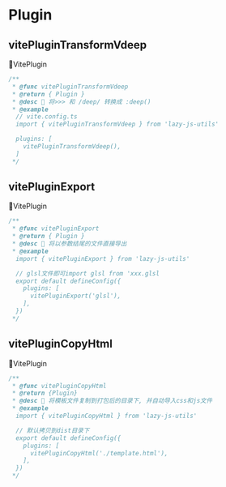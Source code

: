 # Plugin
## vitePluginTransformVdeep
🧿VitePlugin
```typescript
/**
 * @func vitePluginTransformVdeep
 * @return { Plugin }
 * @desc 📝 将>>> 和 /deep/ 转换成 :deep()
 * @example
  // vite.config.ts
  import { vitePluginTransformVdeep } from 'lazy-js-utils'

  plugins: [
    vitePluginTransformVdeep(),
  ]
 */
```
## vitePluginExport
🧿VitePlugin
```typescript
/**
 * @func vitePluginExport
 * @return { Plugin }
 * @desc 📝 将以参数结尾的文件直接导出
 * @example
  import { vitePluginExport } from 'lazy-js-utils'

  // glsl文件即可import glsl from 'xxx.glsl
  export default defineConfig({
    plugins: [
      vitePluginExport('glsl'),
    ],
  })
 */
```
## vitePluginCopyHtml
🧿VitePlugin
```typescript
/**
 * @func vitePluginCopyHtml
 * @return {Plugin}
 * @desc 📝 将模板文件复制到打包后的目录下, 并自动导入css和js文件
 * @example
  import { vitePluginCopyHtml } from 'lazy-js-utils'

  // 默认拷贝到dist目录下
  export default defineConfig({
    plugins: [
      vitePluginCopyHtml('./template.html'),
    ],
  })
 */
```

